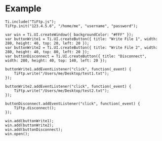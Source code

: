 Example
=======

	Ti.include("TiFtp.js");
	TiFtp.init("123.4.5.6", "/home/me", "username", "password");
	
	var win = Ti.UI.createWindow({ backgroundColor: "#FFF" });
	var buttonWrite1 = Ti.UI.createButton({ title: "Write File 1", width: 280, height: 40, top: 20, left: 20 });
	var buttonWrite2 = Ti.UI.createButton({ title: "Write File 2", width: 280, height: 40, top: 80, left: 20 });
	var buttonDisconnect = Ti.UI.createButton({ title: "Disconnect", width: 280, height: 40, top: 140, left: 20 });
	
	buttonWrite1.addEventListener("click", function(_event) {
		TiFtp.write("/Users/me/Desktop/test1.txt");
	});
	
	buttonWrite2.addEventListener("click", function(_event) {
		TiFtp.write("/Users/me/Desktop/test2.txt");
	});
	
	buttonDisconnect.addEventListener("click", function(_event) {
		TiFtp.disconnect();
	});
	
	win.add(buttonWrite1);
	win.add(buttonWrite2);
	win.add(buttonDisconnect);
	win.open();